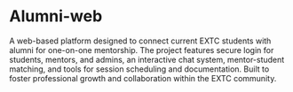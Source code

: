 # Alumni-web
A web-based platform designed to connect current EXTC students with alumni for one-on-one mentorship. The project features secure login for students, mentors, and admins, an interactive chat system, mentor-student matching, and tools for session scheduling and documentation. Built to foster professional growth and collaboration within the EXTC community.

